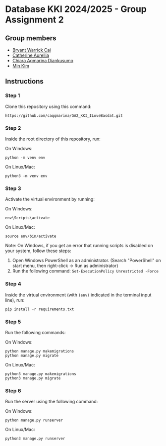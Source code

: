# Database KKI 2024/2025 - Group Assignment 2
## Group members
* [Bryant Warrick Cai](https://github.com/bryantwarrickcai)
* [Catherine Aurellia](https://github.com/neaurellia)
* [Chiara Aqmarina Diankusumo](https://github.com/caqqmarina)
* [Min Kim](https://github.com/wuyu0107)

## Instructions
### Step 1
Clone this repository using this command:
```
https://github.com/caqqmarina/GA2_KKI_ILoveBasdat.git
```

### Step 2
Inside the root directory of this repository, run:

On Windows:
```
python -m venv env
```

On Linux/Mac:
```
python3 -m venv env
```

### Step 3
Activate the virtual environment by running:

On Windows:
```
env\Scripts\activate
```

On Linux/Mac:
```
source env/bin/activate
```

Note: On Windows, if you get an error that running scripts is disabled on your system, follow these steps:
1. Open Windows PowerShell as an administrator. (Search "PowerShell" on start menu, then right-click -> Run as administrator)
2. Run the following command: `Set-ExecutionPolicy Unrestricted -Force`

### Step 4
Inside the virtual environment (with `(env)` indicated in the terminal input line), run:
```
pip install -r requirements.txt
```

### Step 5
Run the following commands:

On Windows:
```
python manage.py makemigrations
python manage.py migrate
```

On Linux/Mac:
```
python3 manage.py makemigrations
python3 manage.py migrate
```

### Step 6
Run the server using the following command:

On Windows:
```
python manage.py runserver
```

On Linux/Mac:
```
python3 manage.py runserver
```